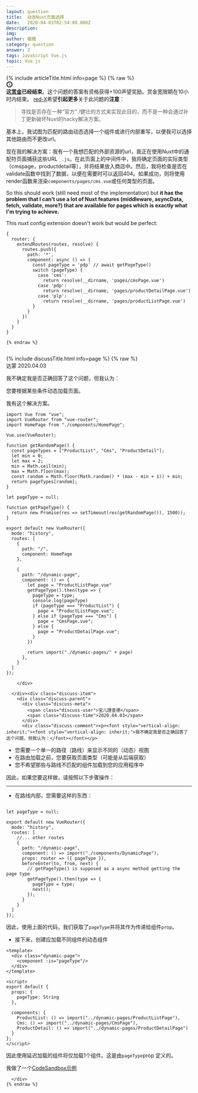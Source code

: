 ```yaml
---
layout: question
title:  动态Nuxt页面选择
date:   2020-04-03T02:54:00.000Z
description:                                                                          ...
img: 
author: 猪猪
category: question
answer: 2
tags: JavaScript Vue.js
topic: Vue.js
---
```

<div class="article-root">
  <div class="article">
    {% include articleTitle.html info=page %}
    {% raw %}
    <div class="article-content"><aside class="s-notice s-notice__info js-post-notice mb16" aria-hidden="false" role="status">
            <div class="grid fd-column fw-nowrap"> 
                <div class="grid fw-nowrap">
                        <div class="grid--cell mr8">
                            <svg aria-hidden="true" class="svg-icon iconClock" width="18" height="18" viewBox="0 0 18 18"><path d="M9 17A8 8 0 1 1 9 1a8 8 0 0 1 0 16zm0-2A6 6 0 1 0 9 3a6 6 0 0 0 0 12zM8 5h1.01L9 9.36l3.22 2.1-.6.93L8 10V5z"></path></svg>
                        </div>
                    <div class="grid--cell fl1 lh-lg">
                        <div class="grid--cell fl1 lh-lg">
                            <b><font style="vertical-align: inherit;"><font style="vertical-align: inherit;">这</font></font><a href="https://stackoverflow.com/help/bounty"><font style="vertical-align: inherit;"><font style="vertical-align: inherit;">赏金</font></font></a><font style="vertical-align: inherit;"><font style="vertical-align: inherit;">已经结束</font></font></b><font style="vertical-align: inherit;"><font style="vertical-align: inherit;">。</font><font style="vertical-align: inherit;">这个问题的答案有资格获得</font></font><span class="s-badge__bounty d-inline px4 py2 ba bc-transparent bar-sm fs-caption va-middle"><font style="vertical-align: inherit;"><font style="vertical-align: inherit;">+100</font></font></span><font style="vertical-align: inherit;"><font style="vertical-align: inherit;">声望奖励。</font><font style="vertical-align: inherit;">赏金宽限期在</font></font><span title="2020-04-02 13：36：51Z"><font style="vertical-align: inherit;"><font style="vertical-align: inherit;">10小时</font></font></span><font style="vertical-align: inherit;"><font style="vertical-align: inherit;">内结束</font><font style="vertical-align: inherit;">。
                            </font></font><a href="/users/305971/red-x"><font style="vertical-align: inherit;"><font style="vertical-align: inherit;">red-X</font></font></a><font style="vertical-align: inherit;"><font style="vertical-align: inherit;">希望</font></font><b><font style="vertical-align: inherit;"><font style="vertical-align: inherit;">引起更多</font></font></b><font style="vertical-align: inherit;"><font style="vertical-align: inherit;">关于此问题的</font><b><font style="vertical-align: inherit;">注意</font></b><font style="vertical-align: inherit;">：
                            </font></font><blockquote>
                                    <div><font style="vertical-align: inherit;"><font style="vertical-align: inherit;">寻找是否存在一种“官方” /健壮的方式来实现此目的，而不是一种会通过补丁更新破坏Nuxt的hacky解决方案。</font></font></div>
                            </blockquote>
                        </div>
                    </div>
                </div>
            </div>
        </aside>

<p><font style="vertical-align: inherit;"><font style="vertical-align: inherit;">基本上，我试图为匹配的路由动态选择一个组件或进行内部重写，以便我可以选择其他路由而不更改url。</font></font></p>

<p><font style="vertical-align: inherit;"><font style="vertical-align: inherit;">现在我的解决方案：我有一个我想匹配的外部资源的url，我正在使用Nuxt中的通配符页面捕获这些URL </font></font><code>_.js</code><font style="vertical-align: inherit;"><font style="vertical-align: inherit;">。</font><font style="vertical-align: inherit;">在此页面上的中间件中，我将确定页面的实际类型（cmspage，productdetail等），并将结果放入商店中。</font><font style="vertical-align: inherit;">然后，我将检查是否在validate函数中找到了数据，以便在需要时可以返回404。</font><font style="vertical-align: inherit;">如果成功，则将使用render函数来渲染</font></font><code>components/pages/cms.vue</code><font style="vertical-align: inherit;"><font style="vertical-align: inherit;">或任何类型的页面。</font></font></p>

<p>So this should work (still need most of the implementation) but <strong>it has the problem that I can't use a lot of Nuxt features (middleware, asyncData, fetch, validate, more?) that are available for pages which is exactly what I'm trying to achieve.</strong></p>

<p>This nuxt config extension doesn't work but would be perfect:</p>

<pre><code>{<font></font>
  router: {<font></font>
    extendRoutes(routes, resolve) {<font></font>
      routes.push({<font></font>
        path: '*',<font></font>
        component: async () =&gt; {<font></font>
          const pageType = 'pdp' // await getPageType()<font></font>
          switch (pageType) {<font></font>
            case 'cms':<font></font>
              return resolve(__dirname, 'pages/cmsPage.vue')<font></font>
            case 'pdp':<font></font>
              return resolve(__dirname, 'pages/productDetailPage.vue')<font></font>
            case 'plp':<font></font>
              return resolve(__dirname, 'pages/productListPage.vue')<font></font>
          }<font></font>
        }<font></font>
      })<font></font>
    }<font></font>
  }<font></font>
}<font></font>
</code></pre></div>
    {% endraw %}
  </div>
  <p style="height: 0;width:0;overflow: hidden;"> 第3933篇《动态Nuxt页面选择》来自Winter(https://github.com/aiyld/aiyld.github.io)的站点</p>
  <div class="discuss-wrapper">
    {% include discussTitle.html info=page %}
    {% raw %}
    <div class="discuss-item">
        <div class="discuss-parent">
          <div class="discuss-meta">
            <span class="discuss-user">达蒙</span>
            <span class="discuss-time">2020.04.03</span>
          </div>
          <div class="discuss-comment"><p><font style="vertical-align: inherit;"><font style="vertical-align: inherit;">我不确定我是否正确回答了这个问题，但我认为：</font></font></p>

<p><font style="vertical-align: inherit;"><font style="vertical-align: inherit;">您要根据某些条件动态加载页面。</font></font></p>

<p><font style="vertical-align: inherit;"><font style="vertical-align: inherit;">我有这个解决方案。</font></font></p>

<pre><code>import Vue from "vue";<font></font>
import VueRouter from "vue-router";<font></font>
import HomePage from "./components/HomePage";<font></font>
<font></font>
Vue.use(VueRouter);<font></font>
<font></font>
function getRandomPage() {<font></font>
  const pageTypes = ["ProductList", "Cms", "ProductDetail"];<font></font>
  let min = 0;<font></font>
  let max = 2;<font></font>
  min = Math.ceil(min);<font></font>
  max = Math.floor(max);<font></font>
  const random = Math.floor(Math.random() * (max - min + 1)) + min;<font></font>
  return pageTypes[random];<font></font>
}<font></font>
<font></font>
let pageType = null;<font></font>
<font></font>
function getPageType() {<font></font>
  return new Promise(res =&gt; setTimeout(res(getRandomPage()), 1500));<font></font>
}<font></font>
<font></font>
export default new VueRouter({<font></font>
  mode: "history",<font></font>
  routes: [<font></font>
    {<font></font>
      path: "/",<font></font>
      component: HomePage<font></font>
    },<font></font>
<font></font>
    {<font></font>
      path: "/dynamic-page",<font></font>
      component: () =&gt; {<font></font>
        let page = "ProductListPage.vue"<font></font>
        getPageType().then(type =&gt; {<font></font>
          pageType = type;<font></font>
          console.log(pageType)<font></font>
          if (pageType === "ProductList") {<font></font>
            page = "ProductListPage.vue";<font></font>
          } else if (pageType === "Cms") {<font></font>
            page = "CmsPage.vue";<font></font>
          } else {<font></font>
            page = "ProductDetailPage.vue";<font></font>
          }<font></font>
        })<font></font>
<font></font>
        return import("./dynamic-pages/" + page)<font></font>
      },<font></font>
    }<font></font>
  ]<font></font>
});<font></font>
</code></pre></div>
        </div>
        
      </div><div class="discuss-item">
        <div class="discuss-parent">
          <div class="discuss-meta">
            <span class="discuss-user">宝儿理查德</span>
            <span class="discuss-time">2020.04.03</span>
          </div>
          <div class="discuss-comment"><p><font style="vertical-align: inherit;"><font style="vertical-align: inherit;">我不确定我是否正确回答了这个问题，但我认为：</font></font></p>

<ul>
<li><font style="vertical-align: inherit;"><font style="vertical-align: inherit;">您需要一个单一的路径（路线）来显示不同的（动态）视图</font></font></li>
<li><font style="vertical-align: inherit;"><font style="vertical-align: inherit;">在路由加载之前，您要获取页面类型（可能是从后端获取）</font></font></li>
<li><font style="vertical-align: inherit;"><font style="vertical-align: inherit;">您不希望那些与路线不匹配的组件加载到您的应用程序中</font></font></li>
</ul>

<p><font style="vertical-align: inherit;"><font style="vertical-align: inherit;">因此，如果您要这样做，请按照以下步骤操作： </font></font></p>

<hr>

<ul>
<li><font style="vertical-align: inherit;"><font style="vertical-align: inherit;">在路线内部，您需要这样的东西：</font></font></li>
</ul>

<pre class="lang-js prettyprint-override"><code><font></font>
let pageType = null;<font></font>
<font></font>
export default new VueRouter({<font></font>
  mode: "history",<font></font>
  routes: [<font></font>
    //... other routes<font></font>
    {<font></font>
      path: "/dynamic-page",<font></font>
      component: () =&gt; import("./components/DynamicPage"),<font></font>
      props: router =&gt; ({ pageType }),<font></font>
      beforeEnter(to, from, next) {<font></font>
        // getPageType() is supposed as a async method getting the page type<font></font>
        getPageType().then(type =&gt; {<font></font>
          pageType = type;<font></font>
          next();<font></font>
        });<font></font>
      }<font></font>
    }<font></font>
  ]<font></font>
});<font></font>
</code></pre>

<p><font style="vertical-align: inherit;"><font style="vertical-align: inherit;">因此，使用上面的代码，我们获取了</font></font><code>pageType</code><font style="vertical-align: inherit;"><font style="vertical-align: inherit;">并将其作为传递给组件</font></font><code>prop</code><font style="vertical-align: inherit;"><font style="vertical-align: inherit;">。</font></font></p>

<ul>
<li><font style="vertical-align: inherit;"><font style="vertical-align: inherit;">接下来，创建应加载不同组件的动态组件</font></font></li>
</ul>

<pre class="lang-js prettyprint-override"><code>&lt;template&gt;<font></font>
  &lt;div class="dynamic-page"&gt;<font></font>
    &lt;component :is="pageType"/&gt;<font></font>
  &lt;/div&gt;<font></font>
&lt;/template&gt;<font></font>
<font></font>
&lt;script&gt;<font></font>
export default {<font></font>
  props: {<font></font>
    pageType: String<font></font>
  },<font></font>
<font></font>
  components: {<font></font>
    ProductList: () =&gt; import("../dynamic-pages/ProductListPage"),<font></font>
    Cms: () =&gt; import("../dynamic-pages/CmsPage"),<font></font>
    ProductDetail: () =&gt; import("../dynamic-pages/ProductDetailPage")<font></font>
  }<font></font>
};<font></font>
&lt;/script&gt;<font></font>
</code></pre>

<p><font style="vertical-align: inherit;"><font style="vertical-align: inherit;">因此使用延迟加载的组件将仅加载1个组件。</font><font style="vertical-align: inherit;">这是由</font></font><code>pageType</code><font style="vertical-align: inherit;"><font style="vertical-align: inherit;">prop </font><font style="vertical-align: inherit;">定义的</font><font style="vertical-align: inherit;">。</font></font></p>

<p><font style="vertical-align: inherit;"><font style="vertical-align: inherit;">我做了一个</font></font><a href="https://codesandbox.io/s/different-component-for-same-route-2sb88" rel="nofollow noreferrer"><font style="vertical-align: inherit;"><font style="vertical-align: inherit;">CodeSandbox示例</font></font></a></p></div>
        </div>
        
      </div>
    {% endraw %}
  </div>
<div>
